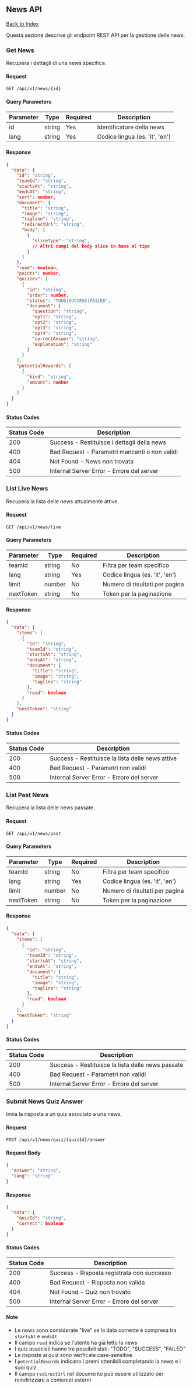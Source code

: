## News API

[Back to Index](./../README.md)

Questa sezione descrive gli endpoint REST API per la gestione delle news.

### Get News

Recupera i dettagli di una news specifica.

#### Request

```http
GET /api/v1/news/{id}
```

#### Query Parameters

| Parameter | Type   | Required | Description                    |
| --------- | ------ | -------- | ------------------------------ |
| id        | string | Yes      | Identificatore della news      |
| lang      | string | Yes      | Codice lingua (es. 'it', 'en') |

#### Response

```json
{
  "data": {
    "id": "string",
    "teamId": "string",
    "startsAt": "string",
    "endsAt": "string",
    "sort": number,
    "document": {
      "title": "string",
      "image": "string",
      "tagline": "string",
      "redirectUrl": "string",
      "body": [
        {
          "sliceType": "string",
          // Altri campi del body slice in base al tipo
        }
      ]
    },
    "read": boolean,
    "points": number,
    "quizzes": [
      {
        "id": "string",
        "order": number,
        "status": "TODO|SUCCESS|FAILED",
        "document": {
          "question": "string",
          "opt1": "string",
          "opt2": "string",
          "opt3": "string",
          "opt4": "string",
          "correctAnswer": "string",
          "explanation": "string"
        }
      }
    ],
    "potentialRewards": [
      {
        "kind": "string",
        "amount": number
      }
    ]
  }
}
```

#### Status Codes

| Status Code | Description                                   |
| ----------- | --------------------------------------------- |
| 200         | Success - Restituisce i dettagli della news   |
| 400         | Bad Request - Parametri mancanti o non validi |
| 404         | Not Found - News non trovata                  |
| 500         | Internal Server Error - Errore del server     |

### List Live News

Recupera la lista delle news attualmente attive.

#### Request

```http
GET /api/v1/news/live
```

#### Query Parameters

| Parameter | Type   | Required | Description                    |
| --------- | ------ | -------- | ------------------------------ |
| teamId    | string | No       | Filtra per team specifico      |
| lang      | string | Yes      | Codice lingua (es. 'it', 'en') |
| limit     | number | No       | Numero di risultati per pagina |
| nextToken | string | No       | Token per la paginazione       |

#### Response

```json
{
  "data": {
    "items": [
      {
        "id": "string",
        "teamId": "string",
        "startsAt": "string",
        "endsAt": "string",
        "document": {
          "title": "string",
          "image": "string",
          "tagline": "string"
        },
        "read": boolean
      }
    ],
    "nextToken": "string"
  }
}
```

#### Status Codes

| Status Code | Description                                      |
| ----------- | ------------------------------------------------ |
| 200         | Success - Restituisce la lista delle news attive |
| 400         | Bad Request - Parametri non validi               |
| 500         | Internal Server Error - Errore del server        |

### List Past News

Recupera la lista delle news passate.

#### Request

```http
GET /api/v1/news/past
```

#### Query Parameters

| Parameter | Type   | Required | Description                    |
| --------- | ------ | -------- | ------------------------------ |
| teamId    | string | No       | Filtra per team specifico      |
| lang      | string | Yes      | Codice lingua (es. 'it', 'en') |
| limit     | number | No       | Numero di risultati per pagina |
| nextToken | string | No       | Token per la paginazione       |

#### Response

```json
{
  "data": {
    "items": [
      {
        "id": "string",
        "teamId": "string",
        "startsAt": "string",
        "endsAt": "string",
        "document": {
          "title": "string",
          "image": "string",
          "tagline": "string"
        },
        "read": boolean
      }
    ],
    "nextToken": "string"
  }
}
```

#### Status Codes

| Status Code | Description                                       |
| ----------- | ------------------------------------------------- |
| 200         | Success - Restituisce la lista delle news passate |
| 400         | Bad Request - Parametri non validi                |
| 500         | Internal Server Error - Errore del server         |

### Submit News Quiz Answer

Invia la risposta a un quiz associato a una news.

#### Request

```http
POST /api/v1/news/quiz/{quizId}/answer
```

#### Request Body

```json
{
  "answer": "string",
  "lang": "string"
}
```

#### Response

```json
{
  "data": {
    "quizId": "string",
    "correct": boolean
  }
}
```

#### Status Codes

| Status Code | Description                                |
| ----------- | ------------------------------------------ |
| 200         | Success - Risposta registrata con successo |
| 400         | Bad Request - Risposta non valida          |
| 404         | Not Found - Quiz non trovato               |
| 500         | Internal Server Error - Errore del server  |

#### Note

- Le news sono considerate "live" se la data corrente è compresa tra `startsAt` e `endsAt`
- Il campo `read` indica se l'utente ha già letto la news
- I quiz associati hanno tre possibili stati: "TODO", "SUCCESS", "FAILED"
- Le risposte ai quiz sono verificate case-sensitive
- I `potentialRewards` indicano i premi ottenibili completando la news e i suoi quiz
- Il campo `redirectUrl` nel documento può essere utilizzato per reindirizzare a contenuti esterni
